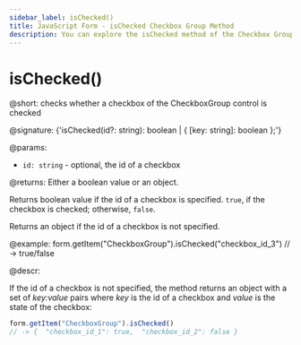 ```yaml
---
sidebar_label: isChecked()
title: JavaScript Form - isChecked Checkbox Group Method 
description: You can explore the isChecked method of the Checkbox Group control of Form in the documentation of the DHTMLX JavaScript UI library. Browse developer guides and API reference, try out code examples and live demos, and download a free 30-day evaluation version of DHTMLX Suite 7.
---
```


# isChecked()

@short: checks whether a checkbox of the CheckboxGroup control is checked

@signature: {'isChecked(id?: string): boolean | { [key: string]: boolean };'}

@params:
- `id: string` - optional, the id of a checkbox

@returns:
Either a boolean value or an object.

Returns boolean value if the id of a checkbox is specified. `true`, if the checkbox is checked; otherwise, `false`.

Returns an object if the id of a checkbox is not specified.

@example:
form.getItem("CheckboxGroup").isChecked("checkbox_id_3") 
// -> true/false

@descr:

If the id of a checkbox is not specified, the method returns an object with a set of *key:value* pairs where *key* is the id of a checkbox and *value* is the state of the checkbox:

~~~js
form.getItem("CheckboxGroup").isChecked() 
// -> {  "checkbox_id_1": true,  "checkbox_id_2": false }
~~~
